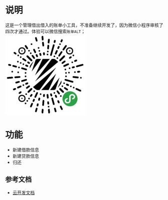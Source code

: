 # 说明
这是一个管理借出借入的账单小工具，不准备继续开发了，因为微信小程序审核了四次才通过。体验可以微信搜索`账单ALT`；![小程序码](./img.jpg)

# 功能
* 新建借款信息
* 新建贷款信息
* 归还

## 参考文档

- [云开发文档](https://developers.weixin.qq.com/miniprogram/dev/wxcloud/basis/getting-started.html)

